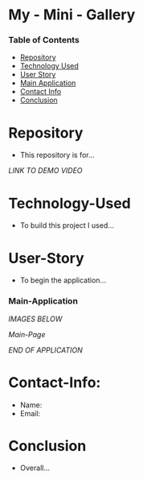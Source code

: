 # My - Mini - Gallery

### Table of Contents 

* [Repository](#Repository) 
* [Technology Used](#Technology-Used) 
* [User Story](#User-Story)
* [Main Application](#Main-Application)
* [Contact Info](#Contact-Info)
* [Conclusion](#Conclusion)

# Repository

- This repository is for...

*LINK TO DEMO VIDEO*


# Technology-Used

- To build this project I used...

# User-Story

- To begin the application...


### Main-Application

*IMAGES BELOW*

*Main-Page*
 <!-- insert images -->

*END OF APPLICATION*

# Contact-Info:

- Name: 
- Email: 

# Conclusion

- Overall...